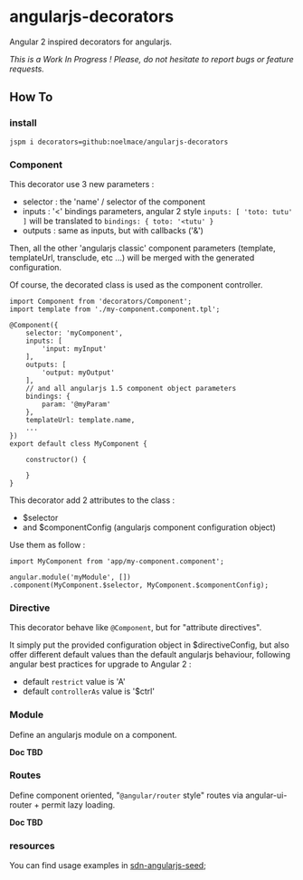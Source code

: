 # angularjs-decorators

Angular 2 inspired decorators for angularjs.

*This is a Work In Progress ! Please, do not hesitate to report bugs or feature requests.*

## How To

### install

``jspm i decorators=github:noelmace/angularjs-decorators``

### Component

This decorator use 3 new parameters :
- selector : the 'name' / selector of the component
- inputs : '<' bindings parameters, angular 2 style
    ``inputs: [ 'toto: tutu' ]`` will be translated to ``bindings: { toto: '<tutu' }``
- outputs : same as inputs, but with callbacks ('&')

Then, all the other 'angularjs classic' component parameters (template, templateUrl, transclude, etc ...) will be merged with the generated configuration.

Of course, the decorated class is used as the component controller.

```
import Component from 'decorators/Component';
import template from './my-component.component.tpl';

@Component({
    selector: 'myComponent',
    inputs: [
        'input: myInput'
    ],
    outputs: [
        'output: myOutput'
    ],
    // and all angularjs 1.5 component object parameters
    bindings: {
        param: '@myParam'
    },
    templateUrl: template.name,
    ...
})
export default cless MyComponent {

    constructor() {

    }
}
```

This decorator add 2 attributes to the class :
- $selector
- and $componentConfig (angularjs component configuration object)

Use them as follow :

```
import MyComponent from 'app/my-component.component';

angular.module('myModule', [])
.component(MyComponent.$selector, MyComponent.$componentConfig);
```

### Directive

This decorator behave like ``@Component``, but for "attribute directives".

It simply put the provided configuration object in $directiveConfig, but also offer different default values than the default angularjs behaviour, following angular best practices for upgrade to Angular 2 :
- default ``restrict`` value is 'A'
- default ``controllerAs`` value is '$ctrl'

### Module

Define an angularjs module on a component.

**Doc TBD**

### Routes

Define component oriented, "``@angular/router`` style" routes via angular-ui-router + permit lazy loading.

**Doc TBD**

### resources

You can find usage examples in [sdn-angularjs-seed](https://github.com/Sedona-Solutions/sdn-angularjs-seed);
